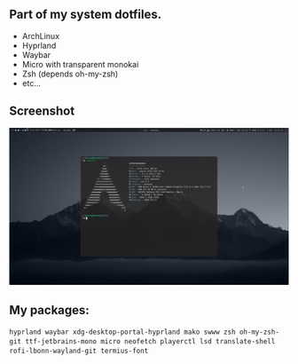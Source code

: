 ## Part of my system dotfiles.
- ArchLinux
- Hyprland
- Waybar
- Micro with transparent monokai
- Zsh (depends oh-my-zsh)
- etc...

## Screenshot
![Screenshot](/screenshot.png "Screenshot")

## My packages:
`hyprland waybar xdg-desktop-portal-hyprland mako swww zsh oh-my-zsh-git ttf-jetbrains-mono micro neofetch playerctl lsd translate-shell rofi-lbonn-wayland-git termius-font`